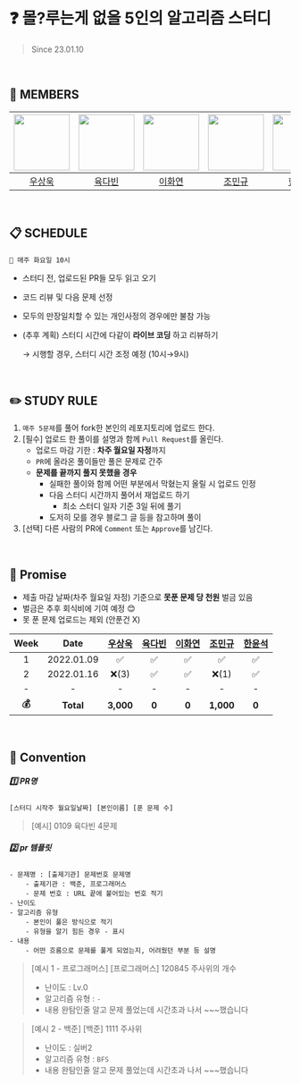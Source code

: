 # ❓ 몰?루는게 없을 5인의 알고리즘 스터디
> Since 23.01.10

<br/>

## :runner: MEMBERS
| [<img src="https://avatars.githubusercontent.com/u/41969902?v=4" width="100">](https://github.com/YeoUlFox) | [<img src="https://avatars.githubusercontent.com/u/80896077?v=4" width="100">](https://github.com/Dabisix) | [<img src="https://avatars.githubusercontent.com/u/33210124?v=4" width="100">](https://github.com/LeeHwayeon) | [<img src="https://avatars.githubusercontent.com/u/64128134?v=4" width="100">](https://github.com/win9612) | [<img src="https://avatars.githubusercontent.com/u/28249948?v=4" width="100">](https://github.com/hanyoonseok)|
| :-----------------------------------: | :---------------------------------------: | :---------------------------------------: | :-----------------------------------: | :---------------------------------------: |
|[우상욱](https://github.com/YeoUlFox)|[육다빈](https://github.com/Dabisix)|[이화연](https://github.com/LeeHwayeon) | [조민규](https://github.com/win9612)|[한윤석](https://github.com/hanyoonseok)|


  
<br/>

## **📋** SCHEDULE
```
📌 매주 화요일 10시
```
- 스터디 전, 업로드된 PR들 모두 읽고 오기
- 코드 리뷰 및 다음 문제 선정
- 모두의 만장일치할 수 있는 개인사정의 경우에만 불참 가능
- (추후 계획) 스터디 시간에 다같이 **라이브 코딩** 하고 리뷰하기
    
    → 시행할 경우, 스터디 시간 조정 예정 (10시→9시)
    
<br/>

## ✏️ STUDY RULE
1. `매주 5문제`를 풀어 fork한 본인의 레포지토리에 업로드 한다.
2. [필수] 업로드 한 풀이를 설명과 함께 `Pull Request`를 올린다.
    - 업로드 마감 기한 : **차주 월요일 자정**까지
    - `PR`에 올라온 풀이들만 풀은 문제로 간주
    - **문제를 끝까지 풀지 못했을 경우**
        - 실패한 풀이와 함께 어떤 부분에서 막혔는지 올릴 시 업로드 인정
        - 다음 스터디 시간까지 풀어서 재업로드 하기
          - 최소 스터디 일자 기준 3일 뒤에 풀기
        - 도저히 모를 경우 블로그 글 등을 참고하며 풀이
3. [선택] 다른 사람의 PR에 `Comment` 또는 `Approve`를 남긴다.

<br/>

## 💸 Promise
- 제출 마감 날짜(차주 월요일 자정) 기준으로 **못푼 문제 당 천원** 벌금 있음
- 벌금은 추후 회식비에 기여 예정 😊
- 못 푼 문제 업로드는 제외 (안푼건 X)

| Week | Date | [우상욱](https://github.com/YeoUlFox) | [육다빈](https://github.com/Dabisix) | [이화연](https://github.com/LeeHwayeon) | [조민규](https://github.com/win9612) | [한윤석](https://github.com/hanyoonseok) 
| :-----------------------------------: | :---------------------------------------: | :---------------------------------------: | :-----------------------------------: | :---------------------------------------: | :---------------------------------------: | :---------------------------------------: |
| 1 | 2022.01.09 | ✅ | ✅ | ✅ | ✅ | ✅ |
| 2 | 2022.01.16 | ❌(3) | ✅ | ✅ | ❌(1) | ✅ |
| - | - | - | - | - | - | - |
| **💰** | **Total** | **3,000** | **0** | **0** | **1,000** | **0** |

<br/>

## 📢 Convention
##### 1️⃣ **PR명**
```
[스터디 시작주 월요일날짜] [본인이름] [푼 문제 수]
```
> [예시] 0109 육다빈 4문제

##### 2️⃣ **pr 템플릿**
```
- 문제명 : [출제기관] 문제번호 문제명
    - 출제기관 : 백준, 프로그래머스
    - 문제 번호 : URL 끝에 붙어있는 번호 적기
- 난이도
- 알고리즘 유형
    - 본인이 풀은 방식으로 적기
    - 유형을 알기 힘든 경우 - 표시
- 내용
    - 어떤 흐름으로 문제를 풀게 되었는지, 어려웠던 부분 등 설명
```

> [예시 1 - 프로그래머스]
> [프로그래머스] 120845 주사위의 개수
> - 난이도 : Lv.0
> - 알고리즘 유형 : `-`
> - 내용
>    완탐인줄 알고 문제 풀었는데 시간초과 나서 ~~~했습니다

> [예시 2 - 백준]
> [백준] 1111 주사위
> - 난이도 : 실버2
> - 알고리즘 유형 : `BFS`
> - 내용
>    완탐인줄 알고 문제 풀었는데 시간초과 나서 ~~~했습니다
    
